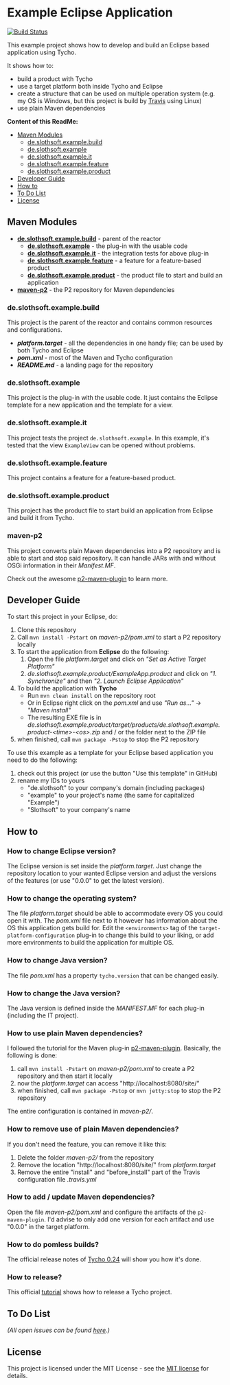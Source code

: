 # Example Eclipse Application

[![Build Status](https://travis-ci.org/slothsoft/example-eclipse-application.svg?branch=master)](https://travis-ci.org/slothsoft/example-eclipse-application)

This example project shows how to develop and build an Eclipse based application using Tycho. 

It shows how to:

- build a product with Tycho
- use a target platform both inside Tycho and Eclipse
- create a structure that can be used on multiple operation system (e.g. my OS is Windows, but this project is build by [Travis](https://travis-ci.org/slothsoft/example-eclipse-application) using Linux)
- use plain Maven dependencies


**Content of this ReadMe:**

- [Maven Modules](#maven-modules)
    - [de.slothsoft.example.build](#deslothsoftexamplebuild)
    - [de.slothsoft.example](#deslothsoftexample)
    - [de.slothsoft.example.it](#deslothsoftexampleit)
    - [de.slothsoft.example.feature](#deslothsoftexamplefeature)
    - [de.slothsoft.example.product](#deslothsoftexampleproduct)
- [Developer Guide](#developer-guide)
- [How to](#how-to)
- [To Do List](#to-do-list)
- [License](#license)


## Maven Modules

- **[de.slothsoft.example.build](#deslothsoftexamplebuild)** - parent of the reactor
    - **[de.slothsoft.example](#deslothsoftexample)** - the plug-in with the usable code
    - **[de.slothsoft.example.it](#deslothsoftexampleit)** - the integration tests for above plug-in
    - **[de.slothsoft.example.feature](#deslothsoftexamplefeature)** - a feature for a feature-based product
    - **[de.slothsoft.example.product](#deslothsoftexampleproduct)** - the product file to start and build an application
- **[maven-p2](#maven-p2)** - the P2 repository for Maven dependencies


### de.slothsoft.example.build
  
This project is the parent of the reactor and contains common resources and configurations.

- **_platform.target_** - all the dependencies in one handy file; can be used by both Tycho and Eclipse
- **_pom.xml_** - most of the Maven and Tycho configuration
- **_README.md_** - a landing page for the repository


### de.slothsoft.example

This project is the plug-in with the usable code. It just contains the Eclipse template for a new application and the template for a view.


### de.slothsoft.example.it

This project tests the project `de.slothsoft.example`. In this example, it's tested that the view `ExampleView` can be opened without problems.


### de.slothsoft.example.feature

This project contains a feature for a feature-based product.


### de.slothsoft.example.product

This project has the product file to start build an application from Eclipse and build it from Tycho.


### maven-p2

This project converts plain Maven dependencies into a P2 repository and is able to start and stop said repository. It can handle JARs with and without OSGi information in their _Manifest.MF_.

Check out the awesome [p2-maven-plugin](https://github.com/reficio/p2-maven-plugin) to learn more.



## Developer Guide

To start this project in your Eclipse, do:

1. Clone this repository
1. Call `mvn install -Pstart` on _maven-p2/pom.xml_ to start a P2 repository locally
1. To start the application from **Eclipse** do the following:
    1. Open the file _platform.target_ and click on _"Set as Active Target Platform"_
    1. _de.slothsoft.example.product/ExampleApp.product_ and click on _"1. Synchronize"_ and then _"2. Launch Eclipse Application"_
1. To build the application with **Tycho** 
     - Run `mvn clean install` on the repository root
     - Or in Eclipse right click on the _pom.xml_ and use _"Run as..."_ → _"Maven install"_
     - The resulting EXE file is in _de.slothsoft.example.product/target/products/de.slothsoft.example.product-&lt;time>-&lt;os>.zip_ and / or the folder next to the ZIP file
1. when finished, call `mvn package -Pstop` to stop the P2 repository

To use this example as a template for your Eclipse based application you need to do the following:

1. check out this project (or use the button "Use this template" in GitHub)
1. rename my IDs to yours
    - "de.slothsoft" to your company's domain (including packages)
    - "example" to your project's name (the same for capitalized "Example")
    - "Slothsoft" to your company's name



## How to

### How to change Eclipse version? 

The Eclipse version is set inside the _platform.target_. Just change the repository location to your wanted Eclipse version and adjust the versions of the features (or use "0.0.0" to get the latest version).


### How to change the operating system? 

The file _platform.target_ should be able to accommodate every OS you could open it with. The _pom.xml_ file next to it however has information about the OS this application gets build for. Edit the `<environments>` tag of the `target-platform-configuration` plug-in to change this build to your liking, or add more environments to build the application for multiple OS.


### How to change Java version?

The file _pom.xml_ has a property `tycho.version` that can be changed easily.


### How to change the Java version?

The Java version is defined inside the _MANIFEST.MF_ for each plug-in (including the IT project). 


### How to use plain Maven dependencies?

I followed the tutorial for the Maven plug-in [p2-maven-plugin](https://github.com/reficio/p2-maven-plugin). Basically, the following is done:

1. call `mvn install -Pstart` on _maven-p2/pom.xml_ to create a P2 repository and then start it locally
1. now the _platform.target_ can access "http://localhost:8080/site/"
1. when finished, call `mvn package -Pstop` or `mvn jetty:stop` to stop the P2 repository

The entire configuration is contained in _maven-p2/_.



### How to remove use of plain Maven dependencies?

If you don't need the feature, you can remove it like this:

1. Delete the folder _maven-p2/_ from the repository
1. Remove the location "http://localhost:8080/site/" from _platform.target_
1. Remove the entire "install" and "before_install" part of the Travis configuration file _.travis.yml_



### How to add / update Maven dependencies?

Open the file _maven-p2/pom.xml_ and configure the artifacts of the `p2-maven-plugin`. I'd advise to only add one version for each artifact and use "0.0.0" in the target platform.



### How to do pomless builds?

The official release notes of [Tycho 0.24](https://wiki.eclipse.org/Tycho/Release_Notes/0.24) will show you how it's done.


### How to release?

This official [tutorial](https://wiki.eclipse.org/Tycho/Release_Workflow) shows how to release a Tycho project.



## To Do List

_(All open issues can be found [here](https://github.com/slothsoft/example-eclipse-application/issues).)_



## License

This project is licensed under the MIT License - see the [MIT license](LICENSE) for details.
